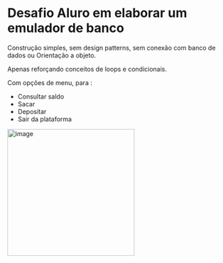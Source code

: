 <h1>Desafio Aluro em elaborar um emulador de banco</h1>

Construção simples, sem design patterns, sem conexão com banco de dados ou Orientação a objeto.

Apenas reforçando conceitos de loops e condicionais.

  Com opções de menu, para :
  
  * Consultar saldo    
  * Sacar    
  * Depositar    
  * Sair da plataforma

<img width="286" alt="image" src="https://github.com/user-attachments/assets/4f556d60-d4b5-4672-bf7a-34fa12ce952c">
